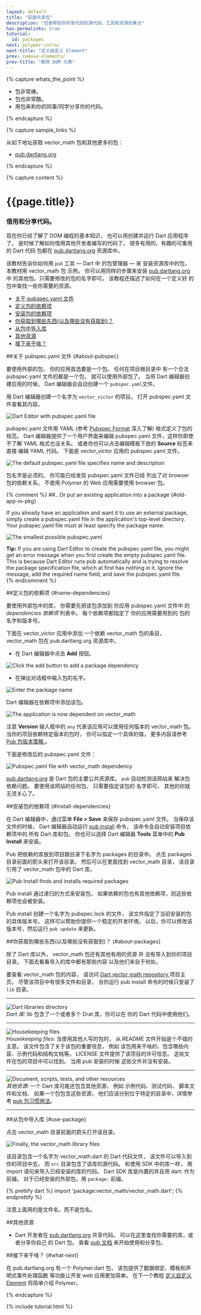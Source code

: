 ```yaml
---
layout: default
title: "安装共享包"
description: "包是帮助你共享代码的源代码、工具和资源的集合"
has-permalinks: true
tutorial:
  id: packages
next: polymer-intro/
next-title: "定义自定义 Element"
prev: remove-elements/
prev-title: "删除 DOM 元素"
---
```


{% capture whats_the_point %}

* 包非常棒。
* 包也非常酷。
* 用包来和你的同事/同学分享你的代码。

{% endcapture %}

{% capture sample_links %}

<p>
从如下地址获取 vector_math 包和其他更多的包：</p>

<ul>
  <li>
    <a href="https://pub.dartlang.org/"
       target="_blank">pub.dartlang.org</a>
  </li>
</ul>

{% endcapture %}

{% capture content %}

<div class="tute-target-title">
<h1>{{page.title}}</h1>
<h3>借用和分享代码。</h3>
</div>

现在你已经了解了 DOM 编程的基本知识，
也可以用创建并运行 Dart 应用程序了，
是时候了解如何借用其他开发者编写的代码了。
很多有用的、有趣的可重用的 Dart 代码
包都在
<a href="https://pub.dartlang.org/">pub.dartlang.org</a>
资源库中。

该教材告诉你如何用 `pub` 工具 &mdash; Dart 中
的包管理器 &mdash; 来
安装资源库中的包，本教材用 vector_math 包
示例。
你可以用同样的步骤来安装
<a href="https://pub.dartlang.org/">pub.dartlang.org</a> 中
的其他包，只需要修改的包的名字即可。
该教程还描述了如何在一个定义好
的包中查找一些你需要的资源。

* [关于 pubspec.yaml 文件](#about-pubspec)
* [定义包的依赖项](#name-dependencies)
* [安装包的依赖项](#install-dependencies)
* [你获取到哪些东西(以及哪些没有获取到)？](#about-packages)
* [从包中导入库](#use-package)
* [其他资源](#other-resources)
* [接下来干啥？](#what-next)

##关于 pubspec.yaml 文件 {#about-pubspec}

要使用外部的包，
你的应用首选要是一个包。
任何在项目根目录中
有一个合法  pubspec.yaml 文件的都是一个包，
就可以使用外部包了。
当用 Dart 编辑器创建应用的时候，
Dart 编辑器会自动创建一个 `pubspec.yaml`文件。

用 Dart 编辑器创建一个名字为 `vector_victor` 的项目。
打开 pubspec.yaml 文件查看其内容。

<img class="scale-img-max" src="images/victor-files.png"
     alt="Dart Editor with pubspec.yaml file">

pubspec.yaml 文件用 YAML 
(参考 <a href="https://pub.dartlang.org/doc/pubspec.html">Pubspec Format</a>
深入了解) 格式定义了包的规范。
Dart 编辑器提供了一个用户界面来编辑 pubspec.yaml 文件，这样你即使不了解 
YAML 格式也没关系。
或者你也可以点击编辑模板下放的  **Source** 标签来直接
编辑 YAML 代码。
下面是  vector_victor 应用的
 pubspec.yaml 文件。

<img class="scale-img-max" src="images/pubspec.png"
     alt="The default pubspec.yaml file specifies name and description">

包名字是必须的。
你可能已经发现  pubspec.yaml 文件已经
列出了对 browser 包的依赖关系。
不使用 Polymer 的 Web 应用需要使用
 browser 包。

{% comment %}
##...Or put an existing application into a package {#old-app-in-pkg}

If you already have an application
and want it to use an external package,
simply create a pubspec.yaml file in the application's top-level directory.
Your pubspec.yaml file must at least specify the package name.

<img class="scale-img-max" src="images/minimalpubspec.png"
     alt="The smallest possible pubspec.yaml">

<aside class="alert">
<strong>Tip:</strong> If you are using
Dart Editor to create the pubspec.yaml file,
you might get an error message
when you first create the empty pubspec.yaml file.
This is because Dart Editor runs pub automatically and
is trying to resolve the package specification file,
which at first has nothing in it.
Ignore the message,
add the required name field,
and save the pubspec.yaml file.
</aside>
{% endcomment %}

##定义包的依赖项 {#name-dependencies}

要使用外部包中的库，
你需要先把该包添加到
你应用 pubspec.yaml 文件中
的 _dependencies 依赖项_ 列表中。
每个依赖项都指定了
你的应用需要用到的
包的名字和版本号。

下面在 vector_victor 应用中添加
一个依赖 vector_math 包的条目，
vector_math 包在  pub.dartlang.org 资源库中。

* 在 Dart 编辑器中点击 **Add** 按钮。

<img class="scale-img-max" src="images/dependencies-ui.png"
     alt="Click the add button to add a package dependency">

* 在弹出对话框中输入包的名字。

<img class="scale-img-max" src="images/add-dependency-window.png"
     alt="Enter the package name">

Dart 编辑器在依赖项中添加该包。

<img class="scale-img-max" src="images/after-add.png"
     alt="The application is now dependent on vector_math">

注意 **Version** 输入框中的
`any` 代表该应用可以使用任何版本的
 vector_math 包。
当你的项目依赖特定版本的包时，
你可以指定一个具体的值，
更多内容请参考 <a href="https://pub.dartlang.org/doc/versioning.html">
Pub 包版本策略
</a>。

下面是修改后的 pubspec.yaml 文件：

<img class="scale-img-max" src="images/pubspec-vectormath.png"
     alt="Pubspec.yaml file with vector_math dependency">

<a href="https://pub.dartlang.org/">pub.dartlang.org</a>
是 Dart 包的主要公共资源库。
`pub` 自动检测该网站来
解决包依赖问题。
要使用该网站的任何包，
只需要指定该包的 名字即可，
其他的你就无须关心了。

##安装包的依赖项 {#install-dependencies}

在 Dart 编辑器中，通过菜单 **File > Save** 来保存 pubspec.yaml 文件。
当保存该文件的时候，
Dart 编辑器自动运行 
<a href="https://pub.dartlang.org/doc/pub-install.html">pub install</a> 命令，
该命令会自动安装项目依赖项中的
所有 Dart 库和包。
你也可以选择 Dart 编辑器 **Tools** 菜单中的  **Pub Install** 来安装。

Pub 把依赖的库放到项目跟目录下名字为
 packages 的目录中。
点击 packages 目录前面的箭头来打开该目录。
然后可以在里面找到 vector_math 目录，
该目录引用了 vector_math 包中的 Dart 库。

<img class="scale-img-max" src="images/run-pub-install.png"
     alt="Pub Install finds and installs required packages">

Pub install 通过递归的方式来安装包，
如果依赖的包也有其他依赖项，则这些依赖项也会被安装。

Pub install 创建一个名字为 pubspec.lock 的文件，
该文件指定了当前安装的包的具体版本号。
这样可以帮助你提供一个稳定的开发环境。
以后，你可以修改该版本号，然后运行 `pub update`
 来更新。

##你获取到哪些东西(以及哪些没有获取到)？ {#about-packages}

除了 Dart 库以外，
 vector_math 包还有其他有用的资源 并
 没有导入到你的项目目录。
下面去看看导入的库中都有那些内容
以及他们来自于何处。

要查看 vector_math 包的内容，
请访问
<a href="https://github.com/johnmccutchan/vector_math" target="_blank">
Dart vector math repository
</a> 
项目主页。
尽管该项目中有很多文件和目录，
当你运行 pub install 命令的时候只安装了  `lib` 目录。

<div>
  <hr>
  <div class="row">
    <div class="col-md-3">
    <img class="scale-img-max" src="images/libraries-folder.png"
         alt="Dart libraries directory"/>
    </div>
    <div class="col-md-7">
      <em>Dart 库</em>:
      lib 包含了一个或者多个 Drat 库，你可以在
      你的 Dart 代码中使用他们。
    </div>
  </div>
  <hr>
  <div class="row">
    <div class="col-md-3">
    <img class="scale-img-max" src="images/housekeeping-files.png"
         alt="Housekeeping files"/>
    </div>
    <div class="col-md-7">
      <em>Housekeeping files</em>:
      当使用其他人写的包时，
      从 README 文件开始是个不错的主意。
该文件包含了关于该包的重要信息，
例如 该包用来干啥的、包含哪些内容、示例代码和结构文档等。
 LICENSE 文件提供了该项目的许可信息。
 这些文件在包的项目中可以找到。
 当用 pub 安装的时候 这些文件并没有安装。
    </div>
  </div>
  <hr>
  <div class="row">
    <div class="col-md-3">
    <img class="scale-img-max" src="images/other-folders.png"
         alt="Document, scripts, tests, and other resources"/>
    </div>
    <div class="col-md-7">
      <em>其他资源</em>:
      一个 Dart 库可能还包含其他资源，
      例如 示例代码、测试代码、
      脚本文件和文档、
  如果一个包包含这些资源，
  他们应该分别位于特定的目录中，详情参考
<a href="https://pub.dartlang.org/doc/package-layout.html">pub 包习惯用法</a>。
    </div>
  </div>
  <hr>
</div>

##从包中导入库 {#use-package}

点击 vector_math 目录前面的箭头打开该目录。

<img class="scale-img-max" src="images/the-vectormath-library.png"
     alt="Finally, the vector_math library files">

该目录包含一个名字为 vector_math.dart 的 Dart 代码文件，
该文件可以导入到你的项目中去，
而 `src` 目录包含了该库的源代码。
和使用 SDK 中的库一样，
用 import 语句来导入已经安装的库的代码。
Dart SDK 库是内置的并且用 dart: 作为前缀。
对于已经安装的外部包，用
 `package:` 前缀。

{% prettify dart %}
import 'package:vector_math/vector_math.dart';
{% endprettify %}

注意上面用的是文件名，而不是包名。

##其他资源

<ul>
  <li>
    Dart 开发者在
    <a href="https://pub.dartlang.org/">pub.dartlang.org</a> 共享代码。
    可以在这里查找你需要的库，或者分享你自己
    的 Dart 包。
    查看 <a href="https://pub.dartlang.org/doc/">pub 文档</a>
    来开始使用和分享包。
  </li>
</ul>

##接下来干啥？ {#what-next}

在 pub.dartlang.org 有一个 Polymer.dart 包，
该包提供了数据绑定、模板和声明式事件处理函数 等功能让开发 web 
应用更加简单。
在下一个教程
[定义自定义 Element](/docs/tutorials/polymer-intro)
将简单介绍 Polymer。


{% endcapture %}

{% include tutorial.html %}
